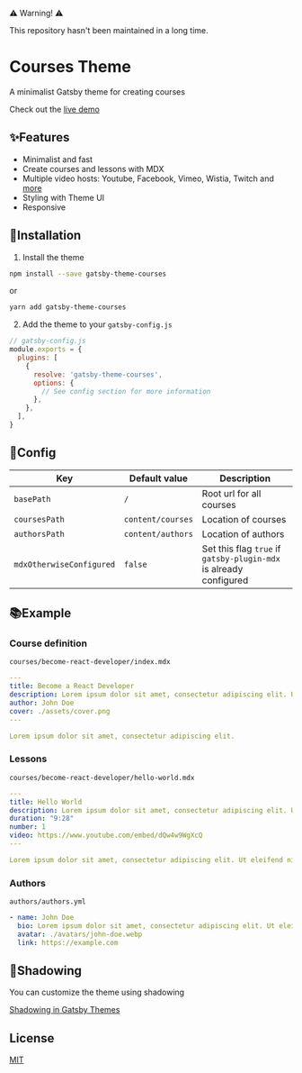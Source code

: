 ⚠️ Warning! ⚠️

This repository hasn't been maintained in a long time.


# Courses Theme

A minimalist Gatsby theme for creating courses

Check out the [live demo](https://gatsby-theme-courses-demo.netlify.com)

## ✨Features

- Minimalist and fast
- Create courses and lessons with MDX
- Multiple video hosts: Youtube, Facebook, Vimeo, Wistia, Twitch and [more](https://github.com/CookPete/react-player#supported-media) 
- Styling with Theme UI
- Responsive

## 🚀Installation

1. Install the theme

```sh
npm install --save gatsby-theme-courses
```

or

```sh
yarn add gatsby-theme-courses
```

2. Add the theme to your `gatsby-config.js`

```javascript
// gatsby-config.js
module.exports = {
  plugins: [
    {
      resolve: 'gatsby-theme-courses',
      options: {
        // See config section for more information
      },
    },
  ],
}
```

## 📝Config

| Key                      | Default value     | Description                                                       |
| ------------------------ | ----------------- | ----------------------------------------------------------------- |
| `basePath`               | `/`               | Root url for all courses                                          |
| `coursesPath`            | `content/courses` | Location of courses                                               |
| `authorsPath`            | `content/authors` | Location of authors                                               |
| `mdxOtherwiseConfigured` | `false`           | Set this flag `true` if `gatsby-plugin-mdx` is already configured |

## 📚Example

### Course definition

`courses/become-react-developer/index.mdx`

```yml
---
title: Become a React Developer
description: Lorem ipsum dolor sit amet, consectetur adipiscing elit. Ut eleifend nibh vel blandit interdum
author: John Doe
cover: ./assets/cover.png
---

Lorem ipsum dolor sit amet, consectetur adipiscing elit.
```

### Lessons

`courses/become-react-developer/hello-world.mdx`

```yml
---
title: Hello World
description: Lorem ipsum dolor sit amet, consectetur adipiscing elit. Ut eleifend nibh vel blandit interdum.
duration: "9:28"
number: 1
video: https://www.youtube.com/embed/dQw4w9WgXcQ
---

Lorem ipsum dolor sit amet, consectetur adipiscing elit. Ut eleifend nibh vel blandit interdum.
```

### Authors

`authors/authors.yml`

```yml
- name: John Doe
  bio: Lorem ipsum dolor sit amet, consectetur adipiscing elit. Ut eleifend nibh vel blandit interdum. Phasellus vel sodales justo, vel maximus tellus.
  avatar: ./avatars/john-doe.webp
  link: https://example.com
```

## 👥Shadowing

You can customize the theme using shadowing

[Shadowing in Gatsby Themes](https://www.gatsbyjs.org/docs/themes/shadowing/)

## License

[MIT](LICENSE)
